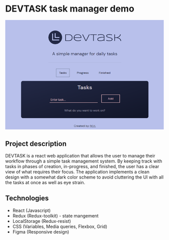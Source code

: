 # DEVTASK task manager demo
![DEVTASK Demo](demo/DEVTASK-demo.gif)

## Project description
DEVTASK is a react web application that allows the user to manage their workflow through a simple task management system. By keeping track with tasks in phases of creation, in-progress, and finished, the user has a clear view of what requires their focus. The application implements a clean design with a somewhat dark color scheme to avoid cluttering the UI with all the tasks at once as well as eye strain.

## Technologies
 - React (Javascript)
 - Redux (Redux-toolkit) - state mangement
 - LocalStorage (Redux-resist)
 - CSS  (Variables, Media queries, Flexbox, Grid)
 - Figma (Responsive design)